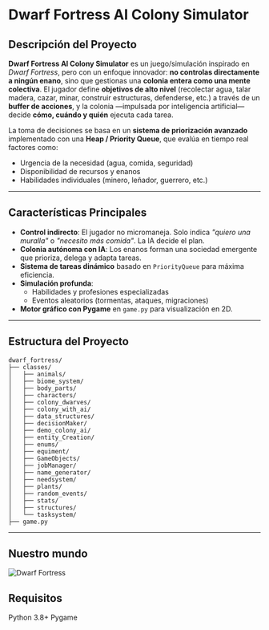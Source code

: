 # Dwarf Fortress AI Colony Simulator

## Descripción del Proyecto

**Dwarf Fortress AI Colony Simulator** es un juego/simulación inspirado en *Dwarf Fortress*, pero con un enfoque innovador: **no controlas directamente a ningún enano**, sino que gestionas una **colonia entera como una mente colectiva**. El jugador define **objetivos de alto nivel** (recolectar agua, talar madera, cazar, minar, construir estructuras, defenderse, etc.) a través de un **buffer de acciones**, y la colonia —impulsada por inteligencia artificial— decide **cómo, cuándo y quién** ejecuta cada tarea.

La toma de decisiones se basa en un **sistema de priorización avanzado** implementado con una **Heap / Priority Queue**, que evalúa en tiempo real factores como:

- Urgencia de la necesidad (agua, comida, seguridad)
- Disponibilidad de recursos y enanos
- Habilidades individuales (minero, leñador, guerrero, etc.)


---

## Características Principales

- **Control indirecto**: El jugador no micromaneja. Solo indica *"quiero una muralla"* o *"necesito más comida"*. La IA decide el plan.
- **Colonia autónoma con IA**: Los enanos forman una sociedad emergente que prioriza, delega y adapta tareas.
- **Sistema de tareas dinámico** basado en `PriorityQueue` para máxima eficiencia.
- **Simulación profunda**:
  - Habilidades y profesiones especializadas
  - Eventos aleatorios (tormentas, ataques, migraciones)
- **Motor gráfico con Pygame** en `game.py` para visualización en 2D.

---

## Estructura del Proyecto
```plaintext
dwarf_fortress/
├── classes/
│   ├── animals/
│   ├── biome_system/
│   ├── body_parts/
│   ├── characters/
│   ├── colony_dwarves/
│   ├── colony_with_ai/
│   ├── data_structures/
│   ├── decisionMaker/
│   ├── demo_colony_ai/
│   ├── entity_Creation/
│   ├── enums/
│   ├── equiment/
│   ├── GameObjects/
│   ├── jobManager/
│   ├── name_generator/
│   ├── needsystem/
│   ├── plants/
│   ├── random_events/
│   ├── stats/
│   ├── structures/
│   └── tasksystem/
├── game.py

```
---

## Nuestro mundo
![Dwarf Fortress](Assets/Img/casita.png)


## Requisitos

Python 3.8+
Pygame
